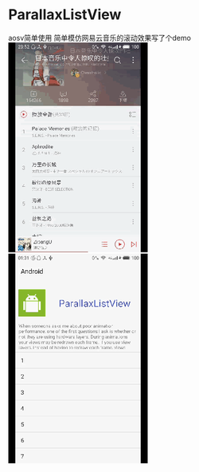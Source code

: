 # ParallaxListView
aosv简单使用
简单模仿网易云音乐的滚动效果写了个demo
</br>
![image](https://github.com/YuanWenHai/ParallaxListView/blob/master/app/image/device-201_clip.gif)
![image](https://github.com/YuanWenHai/ParallaxListView/blob/master/app/image/device-201_clip1.gif)
